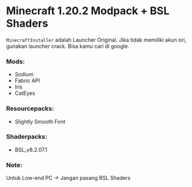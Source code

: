 # Minecraft 1.20.2 Modpack + BSL Shaders

`MinecraftInstaller` adalah Launcher Original. Jika tidak memiliki akun ori, gunakan launcher crack. Bisa kamu cari di google.

### Mods:
- Sodium
- Fabric API
- Iris
- CatEyes

### Resourcepacks:
- Slightly Smooth Font

### Shaderpacks:
- BSL_v8.2.07.1

### Note:
Untuk Low-end PC → Jangan pasang BSL Shaders
